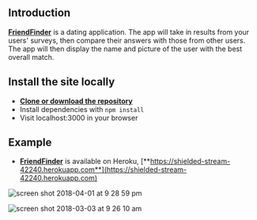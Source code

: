 ## **Introduction**
[**FriendFinder**](https://shielded-stream-42240.herokuapp.com) is a dating application. The app will take in results from your users' surveys, then compare their answers with those from other users. The app will then display the name and picture of the user with the best overall match.

## **Install the site locally**
- [**Clone or download the repository**](https://github.com/tak009/FriendFinder.git)
- Install dependencies with ```npm install```
- Visit localhost:3000 in your browser

## **Example**
- [**FriendFinder**](https://shielded-stream-42240.herokuapp.com) is available on Heroku, [**https://shielded-stream-42240.herokuapp.com**](https://shielded-stream-42240.herokuapp.com)

![screen shot 2018-04-01 at 9 28 59 pm](https://user-images.githubusercontent.com/24596592/38179663-dfedc7fc-35f3-11e8-889e-33e9d231c9e9.png)

![screen shot 2018-03-03 at 9 26 10 am](https://user-images.githubusercontent.com/24596592/36935429-a8e38c46-1ec5-11e8-8556-421951ce8702.png)
